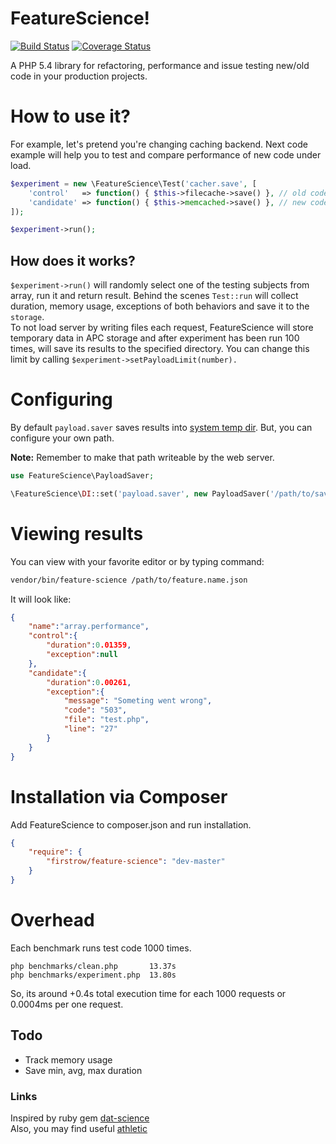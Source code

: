 # FeatureScience!
[![Build Status](https://travis-ci.org/firstrow/feature-science.svg?branch=master)](https://travis-ci.org/firstrow/feature-science)
[![Coverage Status](https://coveralls.io/repos/firstrow/feature-science/badge.png)](https://coveralls.io/r/firstrow/feature-science)

A PHP 5.4 library for refactoring, performance and issue testing new/old code in your production projects.

# How to use it?
For example, let's pretend you're changing caching backend. Next code example will help you to test and compare performance of new code under load.

```php
$experiment = new \FeatureScience\Test('cacher.save', [
    'control'   => function() { $this->filecache->save() }, // old code
    'candidate' => function() { $this->memcached->save() }, // new code
]);

$experiment->run();
```

## How does it works?

`$experiment->run()` will randomly select one of the testing subjects from array, run it and return result. Behind the scenes `Test::run` will collect duration, memory usage, exceptions of both behaviors and save it to the `storage`.   
To not load server by writing files each request, FeatureScience will store temporary data in APC storage and after experiment has been run 100 times, will save its results to the specified directory. You can change this limit by calling `$experiment->setPayloadLimit(number).`

# Configuring
By default `payload.saver` saves results into [system temp dir](http://ua1.php.net/sys_get_temp_dir).
But, you can configure your own path.

**Note:** Remember to make that path writeable by the web server.

```php
use FeatureScience\PayloadSaver;

\FeatureScience\DI::set('payload.saver', new PayloadSaver('/path/to/save/results'));
```

# Viewing results
You can view with your favorite editor or by typing command:

``` bash
vendor/bin/feature-science /path/to/feature.name.json
```

It will look like:
``` json
{
    "name":"array.performance",
    "control":{
        "duration":0.01359,
        "exception":null
    },
    "candidate":{
        "duration":0.00261,
        "exception":{
            "message": "Someting went wrong",
            "code": "503",
            "file": "test.php",
            "line": "27"
        }
    }
}
```

# Installation via Composer
Add FeatureScience to composer.json and run installation.
``` json
{
    "require": {
        "firstrow/feature-science": "dev-master"
    }
}
```


# Overhead
Each benchmark runs test code 1000 times.

```
php benchmarks/clean.php       13.37s
php benchmarks/experiment.php  13.80s
```

So, its around +0.4s total execution time for each 1000 requests or 0.0004ms per one request.

## Todo
 - Track memory usage
 - Save min, avg, max duration

### Links
Inspired by ruby gem [dat-science](https://github.com/github/dat-science)  
Also, you may find useful [athletic](https://github.com/polyfractal/athletic)
